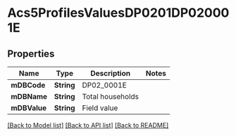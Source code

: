 # Acs5ProfilesValuesDP0201DP020001E

## Properties
Name | Type | Description | Notes
------------ | ------------- | ------------- | -------------
**mDBCode** | **String** | DP02_0001E | 
**mDBName** | **String** | Total households | 
**mDBValue** | **String** | Field value | 

[[Back to Model list]](../README.md#documentation-for-models) [[Back to API list]](../README.md#documentation-for-api-endpoints) [[Back to README]](../README.md)


